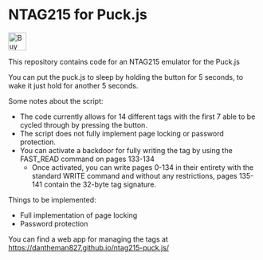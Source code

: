 # NTAG215 for Puck.js

<a href='https://ko-fi.com/W7W7ECXQ9' target='_blank'><img height='36' style='border:0px;height:36px;' src='https://cdn.ko-fi.com/cdn/kofi5.png?v=3' border='0' alt='Buy Me a Coffee at ko-fi.com' /></a>

This repository contains code for an NTAG215 emulator for the Puck.js

You can put the puck.js to sleep by holding the button for 5 seconds, to wake it just hold for another 5 seconds.

Some notes about the script:
- The code currently allows for 14 different tags with the first 7 able to be cycled through by pressing the button.
- The script does not fully implement page locking or password protection.
- You can activate a backdoor for fully writing the tag by using the FAST_READ command on pages 133-134
  - Once activated, you can write pages 0-134 in their entirety with the standard WRITE command and without any restrictions, pages 135-141 contain the 32-byte tag signature.

Things to be implemented:
- Full implementation of page locking
- Password protection

You can find a web app for managing the tags at https://dantheman827.github.io/ntag215-puck.js/
